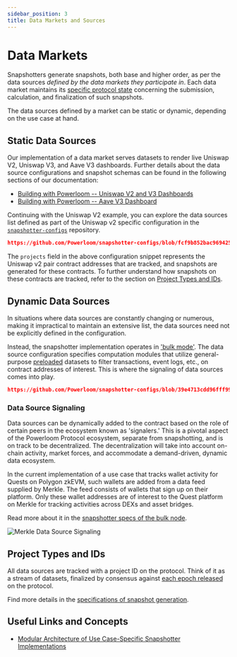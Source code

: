```yaml
---
sidebar_position: 3
title: Data Markets and Sources
---
```


# Data Markets

Snapshotters generate snapshots, both base and higher order, as per the data sources _defined by the data markets they participate in_. Each data market maintains its [specific protocol state](/docs/protocol/specifications/protocol-state) concerning the submission, calculation, and finalization of such snapshots.

The data sources defined by a market can be static or dynamic, depending on the use case at hand.

## Static Data Sources

Our implementation of a data market serves datasets to render live Uniswap V2, Uniswap V3, and Aave V3 dashboards. Further details about the data source configurations and snapshot schemas can be found in the following sections of our documentation:

* [Building with Powerloom -- Uniswap V2 and V3 Dashboards](/docs/build-with-powerloom/use-cases/existing-implementations/uniswap-dashboard/)
* [Building with Powerloom -- Aave V3 Dashboard](/docs/build-with-powerloom/use-cases/existing-implementations/aavev3-dashboard/)

Continuing with the Uniswap V2 example, you can explore the data sources list defined as part of the Uniswap v2 specific configuration in the [`snapshotter-configs`](https://github.com/Powerloom/snapshotter-configs/blob/fcf9b852bac9694258d7afcd8beeaa4cf961c65f/projects.example.json#L1-L11) repository.

```json reference
https://github.com/Powerloom/snapshotter-configs/blob/fcf9b852bac9694258d7afcd8beeaa4cf961c65f/projects.example.json#L1-L11
```

The `projects` field in the above configuration snippet represents the Uniswap v2 pair contract addresses that are tracked, and snapshots are generated for these contracts. To further understand how snapshots on these contracts are tracked, refer to the section on [Project Types and IDs](#project-types-and-ids).

## Dynamic Data Sources

In situations where data sources are constantly changing or numerous, making it impractical to maintain an extensive list, the data sources need not be explicitly defined in the configuration.

Instead, the snapshotter implementation operates in ['bulk mode'](/docs/protocol/specifications/snapshotter/snapshot-build#bulk-mode). The data source configuration specifies computation modules that utilize general-purpose [preloaded](/docs/protocol/specifications/snapshotter/preloading) datasets to filter transactions, event logs, etc., on contract addresses of interest. This is where the signaling of data sources comes into play.

```json reference
https://github.com/Powerloom/snapshotter-configs/blob/39e4713cdd96fff99d100f1dea7fb7332df9e491/projects.example.json#L1-L28
```

### Data Source Signaling

Data sources can be dynamically added to the contract based on the role of certain peers in the ecosystem known as 'signalers.' This is a pivotal aspect of the Powerloom Protocol ecosystem, separate from snapshotting, and is on track to be decentralized. The decentralization will take into account on-chain activity, market forces, and accommodate a demand-driven, dynamic data ecosystem.

In the current implementation of a use case that tracks wallet activity for Quests on Polygon zkEVM, such wallets are added from a data feed supplied by Merkle. The feed consists of wallets that sign up on their platform. Only these wallet addresses are of interest to the Quest platform on Merkle for tracking activities across DEXs and asset bridges.

Read more about it in the [snapshotter specs of the bulk node](/docs/protocol/specifications/snapshotter/snapshot-build#bulk-mode).

![Merkle Data Source Signaling](/images/data_source_signaling_example.png)

## Project Types and IDs

All data sources are tracked with a project ID on the protocol. Think of it as a stream of datasets, finalized by consensus against [each epoch released](/docs/protocol/specifications/epoch#1-epoch_released) on the protocol.

Find more details in the [specifications of snapshot generation](/docs/protocol/specifications/snapshotter/snapshot-build).

## Useful Links and Concepts

* [Modular Architecture of Use Case-Specific Snapshotter Implementations](/docs/build-with-powerloom/snapshotter-node/architecture)
